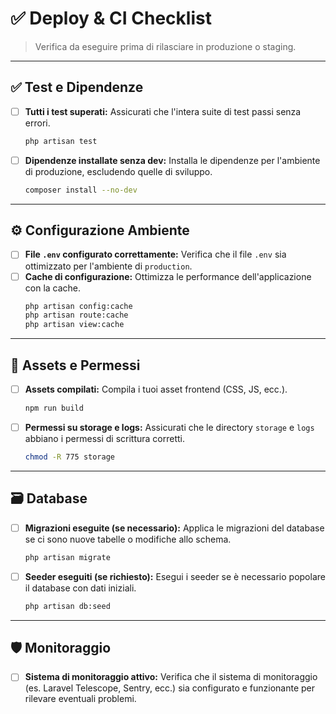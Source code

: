 # ✅ Deploy & CI Checklist

> Verifica da eseguire prima di rilasciare in produzione o staging.

---

## ✅ Test e Dipendenze

- [ ] **Tutti i test superati:** Assicurati che l'intera suite di test passi senza errori.
    ```bash
    php artisan test
    ```
- [ ] **Dipendenze installate senza dev:** Installa le dipendenze per l'ambiente di produzione, escludendo quelle di sviluppo.
    ```bash
    composer install --no-dev
    ```

---

## ⚙️ Configurazione Ambiente

- [ ] **File `.env` configurato correttamente:** Verifica che il file `.env` sia ottimizzato per l'ambiente di `production`.
- [ ] **Cache di configurazione:** Ottimizza le performance dell'applicazione con la cache.
    ```bash
    php artisan config:cache
    php artisan route:cache
    php artisan view:cache
    ```

---

## 🧱 Assets e Permessi

- [ ] **Assets compilati:** Compila i tuoi asset frontend (CSS, JS, ecc.).
    ```bash
    npm run build
    ```
- [ ] **Permessi su storage e logs:** Assicurati che le directory `storage` e `logs` abbiano i permessi di scrittura corretti.
    ```bash
    chmod -R 775 storage
    ```

---

## 🗃️ Database

- [ ] **Migrazioni eseguite (se necessario):** Applica le migrazioni del database se ci sono nuove tabelle o modifiche allo schema.
    ```bash
    php artisan migrate
    ```
- [ ] **Seeder eseguiti (se richiesto):** Esegui i seeder se è necessario popolare il database con dati iniziali.
    ```bash
    php artisan db:seed
    ```

---

## 🛡️ Monitoraggio

- [ ] **Sistema di monitoraggio attivo:** Verifica che il sistema di monitoraggio (es. Laravel Telescope, Sentry, ecc.) sia configurato e funzionante per rilevare eventuali problemi.
